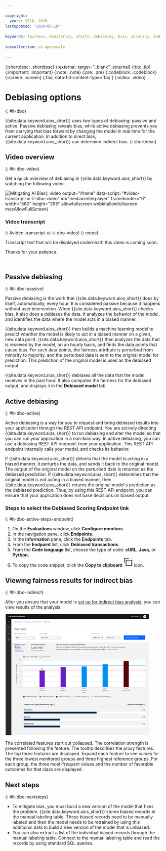 ```yaml
---

copyright:
  years: 2018, 2020
lastupdated: "2020-05-18"

keywords: fairness, monitoring, charts, debiasing, bias, accuracy, indirect bias, manual labelling table, endpoints, video

subcollection: ai-openscale

---
```


{:shortdesc: .shortdesc}
{:external: target="_blank" .external}
{:tip: .tip}
{:important: .important}
{:note: .note}
{:pre: .pre}
{:codeblock: .codeblock}
{:screen: .screen}
{:faq: data-hd-content-type='faq'}
{:video: .video}

# Debiasing options
{: #it-dbo}

{{site.data.keyword.aios_short}} uses two types of debiasing: passive and active. Passive debiasing reveals bias, while active debiasing prevents you from carrying that bias forward by changing the model in real time for the current application. In addition to direct bias, {{site.data.keyword.aios_short}} can determine indirect bias.
{: shortdesc}

## Video overview
{: #it-dbo-video}

Get a quick overview of debiasing in {{site.data.keyword.aios_short}} by watching the following video.

![Mitigating AI Bias](https://cdnapisec.kaltura.com/p/1773841/sp/177384100/embedIframeJs/uiconf_id/39954662/partner_id/1773841?iframeembed=true&playerId=kplayer&entry_id=1_1shu3261&flashvars[streamerType]=auto){: video output="iframe" data-script="#video-transcript-ui-it-dbo-video" id="mediacenterplayer" frameborder="0" width="560" height="395" allowfullscreen webkitallowfullscreen mozAllowFullScreen}

### Video transcript
{: #video-transcript-ui-it-dbo-video}
{: notoc}

Transcript text that will be displayed underneath this video is coming soon.

Thanks for your patience.


<p>&nbsp;</p>



## Passive debiasing
{: #it-dbo-passive}

Passive debiasing is the work that {{site.data.keyword.aios_short}} does by itself, automatically, every hour. It is considered passive because it happens without user intervention. When {{site.data.keyword.aios_short}} checks bias, it also does a debiases the data. It analyzes the behavior of the model, and identifies the data where the model acts in a biased manner.

{{site.data.keyword.aios_short}} then builds a machine learning model to predict whether the model is likely to act in a biased manner on a given, new data point. {{site.data.keyword.aios_short}} then analyzes the data that is received by the model, on an hourly basis, and finds the data points that cause bias. For such data points, the fairness attribute is perturbed from minority to majority, and the perturbed data is sent to the original model for prediction. This prediction of the original model is used as the debiased output.

{{site.data.keyword.aios_short}} debiases all the data that the model receives in the past hour. It also computes the fairness for the debiased output, and displays it in the **Debiased model** tab.

## Active debiasing
{: #it-dbo-active}

Active debiasing is a way for you to request and bring debiased results into your application through the REST API endpoint. You are actively directing {{site.data.keyword.aios_short}} to run debiasing and alter the model so that you can run your application in a non-bias way. In active debiasing, you can use a debiasing REST API endpoint from your application. This REST API endpoint internally calls your model, and checks its behavior.

If {{site.data.keyword.aios_short}} detects that the model is acting in a biased manner, it perturbs the data, and sends it back to the original model. The output of the original model on the perturbed data is returned as the debiased prediction. If {{site.data.keyword.aios_short}} determines that the original model is not acting in a biased manner, then {{site.data.keyword.aios_short}} returns the original model's prediction as the debiased prediction. Thus, by using this REST API endpoint, you can ensure that your application does not base decisions on biased output.

### Steps to select the **Debiased Scoring Endpoint** link
{: #it-dbo-active-steps-endpoint}

1. On the **Evaluations** window, click **Configure monitors**.
2. In the navigation pane, click **Endpoints**.
3. In the **Information** pane, click the **Endpoints** tab.
4. From the **Endpoint** list, click **Debiased transactions**.
5. From the **Code language** list, choose the type of code: **cURL**, **Java**, or **Python**.
6. To copy the code snippet, click the **Copy to clipboard** ![The copy to clipboard icon is displayed.](images/copy-icon.png) icon.

## Viewing fairness results for indirect bias
{: #it-dbo-indirect}

After you ensure that your model is [set up for indirect bias analysis](/docs/ai-openscale?topic=ai-openscale-mf-debias#mf-debias-indirect), you can view results of the analysis: 

![Indirect bias displays](images/wos-indirect-bias-display.png)

The correlated features start out collapsed. The correlation strength is presented following the feature. The tooltip describes the proxy features. The top three features are displayed. Expand each feature to see values for the three lowest monitored groups and three highest reference groups. For each group, the three most-frequent values and the number of favorable outcomes for that class are displayed.

## Next steps
{: #it-dbo-nextsteps}

- To mitigate bias, you must build a new version of the model that fixes the problem. {{site.data.keyword.aios_short}} stores biased records in the manual labeling table. These biased records need to be manually labeled and then the model needs to be retrained by using this additional data to build a new version of the model that is unbiased.
- You can also extract a list of the individual biased records through the manual labeling table. Connect to the manual labeling table and read the records by using standard SQL queries.



